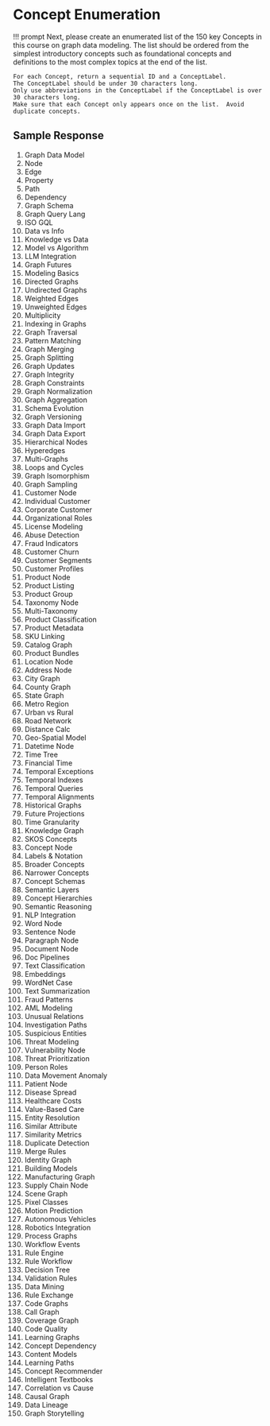 # Concept Enumeration

!!! prompt
    Next, please create an enumerated list of the 150 key Concepts in this course on graph data modeling.  The list should be ordered from the simplest introductory concepts such as foundational concepts and definitions to the most complex topics at the end of the list.

    For each Concept, return a sequential ID and a ConceptLabel.
    The ConceptLabel should be under 30 characters long.
    Only use abbreviations in the ConceptLabel if the ConceptLabel is over 30 characters long.
    Make sure that each Concept only appears once on the list.  Avoid duplicate concepts.

## Sample Response

1. Graph Data Model
2. Node
3. Edge
4. Property
5. Path
6. Dependency
7. Graph Schema
8. Graph Query Lang
9. ISO GQL
10. Data vs Info
11. Knowledge vs Data
12. Model vs Algorithm
13. LLM Integration
14. Graph Futures
15. Modeling Basics
16. Directed Graphs
17. Undirected Graphs
18. Weighted Edges
19. Unweighted Edges
20. Multiplicity
21. Indexing in Graphs
22. Graph Traversal
23. Pattern Matching
24. Graph Merging
25. Graph Splitting
26. Graph Updates
27. Graph Integrity
28. Graph Constraints
29. Graph Normalization
30. Graph Aggregation
31. Schema Evolution
32. Graph Versioning
33. Graph Data Import
34. Graph Data Export
35. Hierarchical Nodes
36. Hyperedges
37. Multi-Graphs
38. Loops and Cycles
39. Graph Isomorphism
40. Graph Sampling
41. Customer Node
42. Individual Customer
43. Corporate Customer
44. Organizational Roles
45. License Modeling
46. Abuse Detection
47. Fraud Indicators
48. Customer Churn
49. Customer Segments
50. Customer Profiles
51. Product Node
52. Product Listing
53. Product Group
54. Taxonomy Node
55. Multi-Taxonomy
56. Product Classification
57. Product Metadata
58. SKU Linking
59. Catalog Graph
60. Product Bundles
61. Location Node
62. Address Node
63. City Graph
64. County Graph
65. State Graph
66. Metro Region
67. Urban vs Rural
68. Road Network
69. Distance Calc
70. Geo-Spatial Model
71. Datetime Node
72. Time Tree
73. Financial Time
74. Temporal Exceptions
75. Temporal Indexes
76. Temporal Queries
77. Temporal Alignments
78. Historical Graphs
79. Future Projections
80. Time Granularity
81. Knowledge Graph
82. SKOS Concepts
83. Concept Node
84. Labels & Notation
85. Broader Concepts
86. Narrower Concepts
87. Concept Schemas
88. Semantic Layers
89. Concept Hierarchies
90. Semantic Reasoning
91. NLP Integration
92. Word Node
93. Sentence Node
94. Paragraph Node
95. Document Node
96. Doc Pipelines
97. Text Classification
98. Embeddings
99. WordNet Case
100. Text Summarization
101. Fraud Patterns
102. AML Modeling
103. Unusual Relations
104. Investigation Paths
105. Suspicious Entities
106. Threat Modeling
107. Vulnerability Node
108. Threat Prioritization
109. Person Roles
110. Data Movement Anomaly
111. Patient Node
112. Disease Spread
113. Healthcare Costs
114. Value-Based Care
115. Entity Resolution
116. Similar Attribute
117. Similarity Metrics
118. Duplicate Detection
119. Merge Rules
120. Identity Graph
121. Building Models
122. Manufacturing Graph
123. Supply Chain Node
124. Scene Graph
125. Pixel Classes
126. Motion Prediction
127. Autonomous Vehicles
128. Robotics Integration
129. Process Graphs
130. Workflow Events
131. Rule Engine
132. Rule Workflow
133. Decision Tree
134. Validation Rules
135. Data Mining
136. Rule Exchange
137. Code Graphs
138. Call Graph
139. Coverage Graph
140. Code Quality
141. Learning Graphs
142. Concept Dependency
143. Content Models
144. Learning Paths
145. Concept Recommender
146. Intelligent Textbooks
147. Correlation vs Cause
148. Causal Graph
149. Data Lineage
150. Graph Storytelling